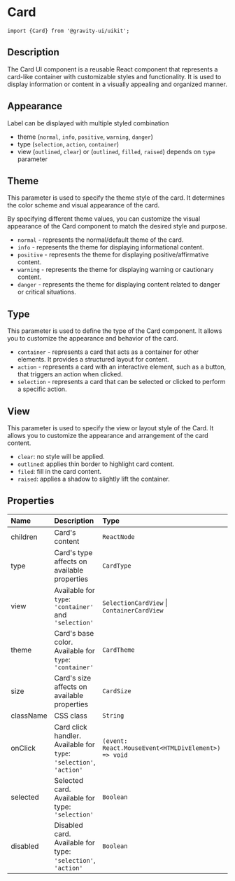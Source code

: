 <!--GITHUB_BLOCK-->

# Card

<!--/GITHUB_BLOCK-->

```tsx
import {Card} from '@gravity-ui/uikit';
```

## Description

The Card UI component is a reusable React component that represents a card-like container with customizable styles and functionality. It is used to display information or content in a visually appealing and organized manner.

## Appearance

Label can be displayed with multiple styled combination

- theme (`normal`, `info`, `positive`, `warning`, `danger`)
- type (`selection`, `action`, `container`)
- view (`outlined`, `clear`) or (`outlined`, `filled`, `raised`) depends on `type` parameter

## Theme

This parameter is used to specify the theme style of the card. It determines the color scheme and visual appearance of the card.

By specifying different theme values, you can customize the visual appearance of the Card component to match the desired style and purpose.

- `normal` - represents the normal/default theme of the card.
- `info` - represents the theme for displaying informational content.
- `positive` - represents the theme for displaying positive/affirmative content.
- `warning` - represents the theme for displaying warning or cautionary content.
- `danger` - represents the theme for displaying content related to danger or critical situations.

<!--LANDING_BLOCK
<ExampleBlock
    code={`
const style = {
    width: '120px';
    height: '120px';
    display: 'flex';
    alignItems: 'center';
    justifyContent: 'center';
}

<Card style={style} theme="normal" size="l">Normal</UIKit.Card>
<Card style={style} theme="info" size="l">Info</UIKit.Card>
<Card style={style} theme="positive" size="l">Positive</UIKit.Card>
<Card style={style} theme="warning" size="l">Warning</UIKit.Card>
<Card style={style} theme="danger" size="l">Danger</UIKit.Card>
`}>

    <div style={{display: 'grid', gridAutoFlow: 'column', gridGap: '10px'}}>
        <UIKit.Card style={{display: 'flex', alignItems: 'center', justifyContent: 'center', width: '120px', height: '120px'}} theme="normal" size="l">Normal</UIKit.Card>
        <UIKit.Card style={{display: 'flex', alignItems: 'center', justifyContent: 'center', width: '120px', height: '120px'}} theme="info" size="l">Info</UIKit.Card>
        <UIKit.Card style={{display: 'flex', alignItems: 'center', justifyContent: 'center', width: '120px', height: '120px'}} theme="positive" size="l">Positive</UIKit.Card>
        <UIKit.Card style={{display: 'flex', alignItems: 'center', justifyContent: 'center', width: '120px', height: '120px'}} theme="warning" size="l">Warning</UIKit.Card>
        <UIKit.Card style={{display: 'flex', alignItems: 'center', justifyContent: 'center', width: '120px', height: '120px'}} theme="danger" size="l">Danger</UIKit.Card>
    </div>

</ExampleBlock>
LANDING_BLOCK-->

## Type

This parameter is used to define the type of the Card component. It allows you to customize the appearance and behavior of the card.

- `container` - represents a card that acts as a container for other elements. It provides a structured layout for content.
- `action` - represents a card with an interactive element, such as a button, that triggers an action when clicked.
- `selection` - represents a card that can be selected or clicked to perform a specific action.

<!--LANDING_BLOCK
<ExampleBlock
    code={`
const style = {
    width: '120px';
    height: '120px';
    display: 'flex';
    alignItems: 'center';
    justifyContent: 'center';
}

    <Card style={style} view="outlined" type="container" size="l">Container</UIKit.Card>
    <Card style={style} view="outlined" type="action" size="l">action with onClick</UIKit.Card>
    <Card style={style} view="outlined" type="selection" size="l">Selection</UIKit.Card>
`}>
    <div style={{display: 'grid', gridAutoFlow: 'column', gridGap: '10px'}}>
        <UIKit.Card style={{display: 'flex', alignItems: 'center', justifyContent: 'center', width: '120px', height: '120px'}} view="outlined" type="container" size="l">Container</UIKit.Card>
        <UIKit.Card style={{display: 'flex', alignItems: 'center', justifyContent: 'center', width: '120px', height: '120px'}} view="outlined" type="action" onClick={() => alert(':wave: hey')} size="l">action with onClick</UIKit.Card>
        <UIKit.Card style={{display: 'flex', alignItems: 'center', justifyContent: 'center', width: '120px', height: '120px'}} view="outlined" type="selection" size="l">Selection</UIKit.Card>
    </div>

</ExampleBlock>
LANDING_BLOCK-->

## View

This parameter is used to specify the view or layout style of the Card. It allows you to customize the appearance and arrangement of the card content.

- `clear`: no style will be applied.
- `outlined`: applies thin border to highlight card content.
- `filed`: fill in the card content.
- `raised`: applies a shadow to slightly lift the container.

<!--LANDING_BLOCK
<ExampleBlock
    code={`
const style = {
    width: '120px';
    height: '120px';
    display: 'flex';
    alignItems: 'center';
    justifyContent: 'center';
}

    <Card style={style} view="clear" type="container" size="l">Container</UIKit.Card>
    <Card style={style} view="outlined" type="container" size="l">action with onClick</UIKit.Card>
    <Card style={style} view="filed" type="container" size="l">Selection</UIKit.Card>
    <Card style={style} view="raised" type="container" size="l">Selection</UIKit.Card>
`}>
    <div style={{display: 'grid', gridAutoFlow: 'column', gridGap: '10px'}}>
        <UIKit.Card style={{display: 'flex', alignItems: 'center', justifyContent: 'center', width: '120px', height: '120px'}} view="clear" type="container" size="l">Container</UIKit.Card>
        <UIKit.Card style={{display: 'flex', alignItems: 'center', justifyContent: 'center', width: '120px', height: '120px'}} view="outlined" type="container" size="l">action with onClick</UIKit.Card>
        <UIKit.Card style={{display: 'flex', alignItems: 'center', justifyContent: 'center', width: '120px', height: '120px'}} view="filed" type="container" size="l">Selection</UIKit.Card>
        <UIKit.Card style={{display: 'flex', alignItems: 'center', justifyContent: 'center', width: '120px', height: '120px'}} view="raised" type="container" size="l">Selection</UIKit.Card>
    </div>

</ExampleBlock>
LANDING_BLOCK-->

## Properties

| Name      | Description                                                         | Type                                                | Default       |
| :-------- | :------------------------------------------------------------------ | :-------------------------------------------------- | :------------ |
| children  | Card's content                                                      | `ReactNode`                                         |               |
| type      | Card's type affects on available properties                         | `CardType`                                          | `'container'` |
| view      | Available for `type`: `'container'` and `'selection'`               | `SelectionCardView` \| `ContainerCardView`          | `'outlined'`  |
| theme     | Card's base color. Available for `type`: `'container'`              | `CardTheme`                                         | `'normal'`    |
| size      | Card's size affects on available properties                         | `CardSize`                                          | `'m'`         |
| className | CSS class                                                           | `String`                                            |               |
| onClick   | Card click handler. Available for `type`: `'selection'`, `'action'` | `(event: React.MouseEvent<HTMLDivElement>) => void` |               |
| selected  | Selected card. Available for type: `'selection'`                    | `Boolean`                                           |               |
| disabled  | Disabled card. Available for type: `'selection'`, `'action'`        | `Boolean`                                           |               |
